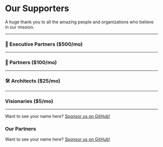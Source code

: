 # Our Supporters

A huge thank you to all the amazing people and organizations who believe in our mission.

---
### 👑 Executive Partners ($500/mo)
---
### 💎 Partners ($100/mo)
---
### 🛠️ Architects ($25/mo)
---
###  Visionaries ($5/mo)
---
Want to see your name here? [Sponsor us on GitHub!](https://github.com/sponsors/sybertneticsaisolutions)

### Our Partners
Want to see your name here? [Sponsor us on GitHub!](https://github.com/sponsors/sybertneticsaisolutions)
